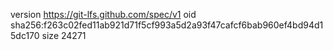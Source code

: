 version https://git-lfs.github.com/spec/v1
oid sha256:f263c02fed11ab921d71f5cf993a5d2a93f47cafcf6bab960ef4bd94d15dc170
size 24271
